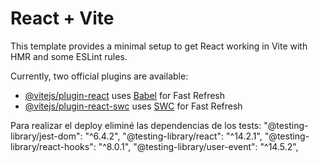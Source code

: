 # React + Vite

This template provides a minimal setup to get React working in Vite with HMR and some ESLint rules.

Currently, two official plugins are available:

- [@vitejs/plugin-react](https://github.com/vitejs/vite-plugin-react/blob/main/packages/plugin-react/README.md) uses [Babel](https://babeljs.io/) for Fast Refresh
- [@vitejs/plugin-react-swc](https://github.com/vitejs/vite-plugin-react-swc) uses [SWC](https://swc.rs/) for Fast Refresh

Para realizar el deploy eliminé las dependencias de los tests:
    "@testing-library/jest-dom": "^6.4.2",
    "@testing-library/react": "^14.2.1",
    "@testing-library/react-hooks": "^8.0.1",
    "@testing-library/user-event": "^14.5.2",
